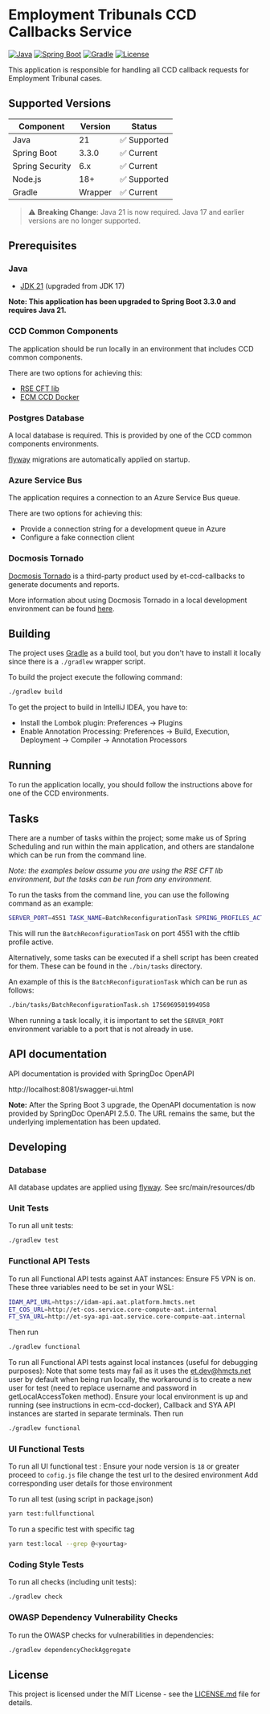 # Employment Tribunals CCD Callbacks Service

[![Java](https://img.shields.io/badge/Java-21-blue.svg)](https://www.oracle.com/java/)
[![Spring Boot](https://img.shields.io/badge/Spring%20Boot-3.3.0-brightgreen.svg)](https://spring.io/projects/spring-boot)
[![Gradle](https://img.shields.io/badge/Gradle-Wrapper-blue.svg)](https://gradle.org/)
[![License](https://img.shields.io/badge/License-MIT-yellow.svg)](LICENSE.md)

This application is responsible for handling all CCD callback requests for Employment Tribunal cases.

## Supported Versions

| Component | Version | Status |
|-----------|---------|--------|
| Java | 21 | ✅ Supported |
| Spring Boot | 3.3.0 | ✅ Current |
| Spring Security | 6.x | ✅ Current |
| Node.js | 18+ | ✅ Supported |
| Gradle | Wrapper | ✅ Current |

> ⚠️ **Breaking Change**: Java 21 is now required. Java 17 and earlier versions are no longer supported.

## Prerequisites

### Java
- [JDK 21](https://www.oracle.com/java) (upgraded from JDK 17)

**Note: This application has been upgraded to Spring Boot 3.3.0 and requires Java 21.**

### CCD Common Components
The application should be run locally in an environment that includes CCD common components.

There are two options for achieving this:
- [RSE CFT lib](docs/cftlib.md)
- [ECM CCD Docker](docs/ecm-ccd-docker.md)

### Postgres Database
A local database is required. This is provided by one of the CCD common components environments.

[flyway](https://flywaydb.org/) migrations are automatically applied on startup.

### Azure Service Bus
The application requires a connection to an Azure Service Bus queue.

There are two options for achieving this:
- Provide a connection string for a development queue in Azure
- Configure a fake connection client

### Docmosis Tornado
[Docmosis Tornado](https://www.docmosis.com/products/tornado.html) is a third-party product used by et-ccd-callbacks to
generate documents and reports.

More information about using Docmosis Tornado in a local development environment can be found [here](docs/docmosis.md).

## Building
The project uses [Gradle](https://gradle.org) as a build tool, but you don't have to install it locally since there is a
`./gradlew` wrapper script.

To build the project execute the following command:

```bash
./gradlew build
```

To get the project to build in IntelliJ IDEA, you have to:

- Install the Lombok plugin: Preferences -> Plugins
- Enable Annotation Processing: Preferences -> Build, Execution, Deployment -> Compiler -> Annotation Processors

## Running
To run the application locally, you should follow the instructions above for one of the CCD environments.

## Tasks

There are a number of tasks within the project; some make us of Spring Scheduling and run within the main application, and others are standalone which can be run from the command line.

*Note: the examples below assume you are using the RSE CFT lib environment, but the tasks can be run from any environment.*

To run the tasks from the command line, you can use the following command as an example:
```bash
SERVER_PORT=4551 TASK_NAME=BatchReconfigurationTask SPRING_PROFILES_ACTIVE=cftlib CRON_RECONFIGURATION_CASE_IDS=1756969501994958 ./gradlew bootRun
```

This will run the `BatchReconfigurationTask` on port 4551 with the cftlib profile active. 

Alternatively, some tasks can be executed if a shell script has been created for them. These can be found in the `./bin/tasks` directory.

An example of this is the `BatchReconfigurationTask` which can be run as follows:

```bash
./bin/tasks/BatchReconfigurationTask.sh 1756969501994958
```

When running a task locally, it is important to set the `SERVER_PORT` environment variable to a port that is not already in use.

## API documentation
API documentation is provided with SpringDoc OpenAPI

http://localhost:8081/swagger-ui.html

**Note:** After the Spring Boot 3 upgrade, the OpenAPI documentation is now provided by SpringDoc OpenAPI 2.5.0. The URL remains the same, but the underlying implementation has been updated.

## Developing

### Database
All database updates are applied using [flyway](https://flywaydb.org/). See src/main/resources/db

### Unit Tests
To run all unit tests:

```bash
./gradlew test
```
### Functional API Tests
To run all Functional API tests against AAT instances:
Ensure F5 VPN is on.
These three variables need to be set in your WSL:
```bash
IDAM_API_URL=https://idam-api.aat.platform.hmcts.net
ET_COS_URL=http://et-cos.service.core-compute-aat.internal
FT_SYA_URL=http://et-sya-api-aat.service.core-compute-aat.internal
```
Then run
```bash
./gradlew functional
```

To run all Functional API tests against local instances (useful for debugging purposes):
Note that some tests may fail as it uses the et.dev@hmcts.net user by default when being run locally, 
the workaround is to create a new user for test (need to replace username and password in getLocalAccessToken method).
Ensure your local environment is up and running (see instructions in ecm-ccd-docker), Callback and SYA API instances are started in separate terminals.
Then run
```bash
./gradlew functional
```

### UI Functional Tests
To run all UI functional test :
Ensure your node version is `18` or greater
proceed to `cofig.js` file change the test url to the desired environment
Add corresponding user details for those environment

To run all test (using script in package.json)
```bash
yarn test:fullfunctional
```
To run a specific test with specific tag
```bash
yarn test:local --grep @<yourtag>
```

### Coding Style Tests
To run all checks (including unit tests):

```bash
./gradlew check
```

### OWASP Dependency Vulnerability Checks
To run the OWASP checks for vulnerabilities in dependencies:

```bash
./gradlew dependencyCheckAggregate
```

## License
This project is licensed under the MIT License - see the [LICENSE.md](LICENSE.md) file for details.
